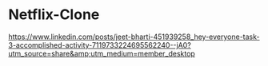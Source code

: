 # Netflix-Clone
https://www.linkedin.com/posts/jeet-bharti-451939258_hey-everyone-task-3-accomplished-activity-7119733224695562240--jA0?utm_source=share&amp;utm_medium=member_desktop
